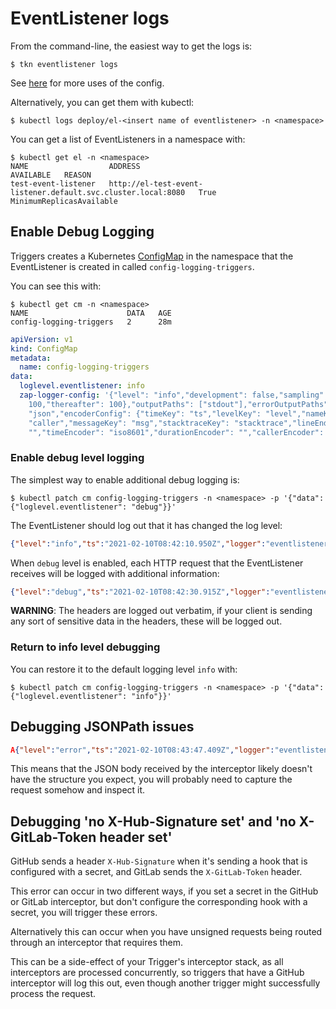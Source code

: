 <!--
---
linkTitle: "Debugging EventListeners"
---
-->
# EventListener logs

From the command-line, the easiest way to get the logs is:

```shell
$ tkn eventlistener logs
```
See [here](https://github.com/tektoncd/cli/blob/main/docs/cmd/tkn_eventlistener_logs.md) for more uses of the config.

Alternatively, you can get them with kubectl:

```shell
$ kubectl logs deploy/el-<insert name of eventlistener> -n <namespace>
```
You can get a list of EventListeners in a namespace with:

```shell
$ kubectl get el -n <namespace>
NAME                  ADDRESS                                                        AVAILABLE   REASON
test-event-listener   http://el-test-event-listener.default.svc.cluster.local:8080   True        MinimumReplicasAvailable
```

## Enable Debug Logging

Triggers creates a Kubernetes [ConfigMap](https://kubernetes.io/docs/concepts/configuration/configmap/) in the namespace that the EventListener
is created in called `config-logging-triggers`.

You can see this with:

```shell
$ kubectl get cm -n <namespace>
NAME                      DATA   AGE
config-logging-triggers   2      28m
```

```yaml
apiVersion: v1
kind: ConfigMap
metadata:
  name: config-logging-triggers
data:
  loglevel.eventlistener: info
  zap-logger-config: '{"level": "info","development": false,"sampling": {"initial":
    100,"thereafter": 100},"outputPaths": ["stdout"],"errorOutputPaths": ["stderr"],"encoding":
    "json","encoderConfig": {"timeKey": "ts","levelKey": "level","nameKey": "logger","callerKey":
    "caller","messageKey": "msg","stacktraceKey": "stacktrace","lineEnding": "","levelEncoder":
    "","timeEncoder": "iso8601","durationEncoder": "","callerEncoder": ""}}'
```

### Enable debug level logging

The simplest way to enable additional debug logging is:

```shell
$ kubectl patch cm config-logging-triggers -n <namespace> -p '{"data": {"loglevel.eventlistener": "debug"}}'
```

The EventListener should log out that it has changed the log level:

```json
{"level":"info","ts":"2021-02-10T08:42:10.950Z","logger":"eventlistener","caller":"logging/config.go:207","msg":"Updating logging level for eventlistener from debug to info.","knative.dev/controller":"eventlistener","logging.googleapis.com/labels":{},"logging.googleapis.com/sourceLocation":{"file":"knative.dev/pkg@v0.0.0-20210107022335-51c72e24c179/logging/config.go","line":"207","function":"knative.dev/pkg/logging.UpdateLevelFromConfigMap.func1"}}
```

When `debug` level is enabled, each HTTP request that the EventListener receives
will be logged with additional information:

```json
{"level":"debug","ts":"2021-02-10T08:42:30.915Z","logger":"eventlistener","caller":"sink/sink.go:93","msg":"EventListener: demo-event-listener in Namespace: default handling event (EventID: 9x4mb) with path /testing, payload: {\"testing\": \"value\"} and header: map[Accept:[*/*] Content-Length:[20] Content-Type:[application/x-www-form-urlencoded] User-Agent:[curl/7.61.1] X-Auth:[testing]]","knative.dev/controller":"eventlistener","/triggers-eventid":"9x4mb","logging.googleapis.com/labels":{},"logging.googleapis.com/sourceLocation":{"file":"github.com/tektoncd/triggers/pkg/sink/sink.go","line":"93","function":"github.com/tektoncd/triggers/pkg/sink.Sink.HandleEvent"}}
```
**WARNING**: The headers are logged out verbatim, if your client is sending any sort of sensitive data in the headers, these will be logged out.

### Return to info level debugging

You can restore it to the default logging level `info` with:

```shell
$ kubectl patch cm config-logging-triggers -n <namespace> -p '{"data": {"loglevel.eventlistener": "info"}}'
```

## Debugging JSONPath issues

```json
A{"level":"error","ts":"2021-02-10T08:43:47.409Z","logger":"eventlistener","caller":"sink/sink.go:230","msg":"failed to ApplyEventValuesToParams: failed to replace JSONPath value for param message: $(body.message): message is not found","knative.dev/controller":"eventlistener","/triggers-eventid":"c8f88","/trigger":"demo-trigger","logging.googleapis.com/labels":{},"logging.googleapis.com/sourceLocation":{"file":"github.com/tektoncd/triggers/pkg/sink/sink.go","line":"230","function":"github.com/tektoncd/triggers/pkg/sink.Sink.processTrigger"},"stacktrace":"github.com/tektoncd/triggers/pkg/sink.Sink.processTrigger\n\tgithub.com/tektoncd/triggers/pkg/sink/sink.go:230\ngithub.com/tektoncd/triggers/pkg/sink.Sink.HandleEvent.func1\n\tgithub.com/tektoncd/triggers/pkg/sink/sink.go:125"}
```
This means that the JSON body received by the interceptor likely doesn't have
the structure you expect, you will probably need to capture the request somehow
and inspect it.

## Debugging 'no X-Hub-Signature set' and 'no X-GitLab-Token header set'

GitHub sends a header `X-Hub-Signature` when it's sending a hook that is
configured with a secret, and GitLab sends the `X-GitLab-Token` header.

This error can occur in two different ways, if you set a secret in the GitHub or
GitLab interceptor, but don't configure the corresponding hook with a secret,
you will trigger these errors.

Alternatively this can occur when you have unsigned requests being routed
through an interceptor that requires them.

This can be a side-effect of your Trigger's interceptor stack, as all
interceptors are processed concurrently, so triggers that have a GitHub
interceptor will log this out, even though another trigger might successfully
process the request.

